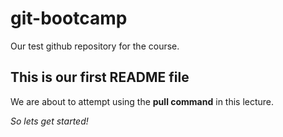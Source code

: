 # git-bootcamp
Our test github repository for the course.
## This is our first README file
We are about to attempt using the **pull command** in this lecture.

*So lets get started!*
